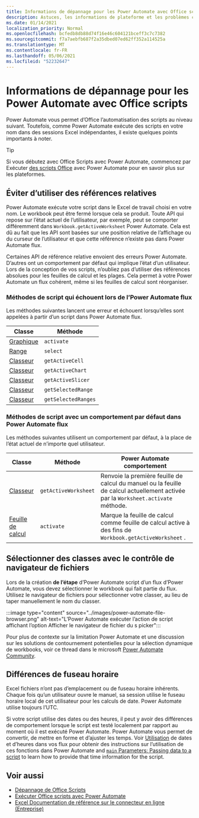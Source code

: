 ```yaml
---
title: Informations de dépannage pour les Power Automate avec Office scripts
description: Astuces, les informations de plateforme et les problèmes connus avec l’intégration entre Office scripts et Power Automate.
ms.date: 01/14/2021
localization_priority: Normal
ms.openlocfilehash: bcfedb8db88d74f16e46c604121bceff3c7c7382
ms.sourcegitcommit: f7a7aebfb687f2a35dbed07ed62ff352a114525a
ms.translationtype: MT
ms.contentlocale: fr-FR
ms.lasthandoff: 05/06/2021
ms.locfileid: "52232647"
---
```

# <a name="troubleshooting-information-for-power-automate-with-office-scripts"></a>Informations de dépannage pour les Power Automate avec Office scripts

Power Automate vous permet d’Office l’automatisation des scripts au niveau suivant. Toutefois, comme Power Automate exécute des scripts en votre nom dans des sessions Excel indépendantes, il existe quelques points importants à noter.

> [!TIP]
> Si vous débutez avec Office Scripts avec Power Automate, commencez par Exécuter [des scripts Office](../develop/power-automate-integration.md) avec Power Automate pour en savoir plus sur les plateformes.

## <a name="avoid-using-relative-references"></a>Éviter d’utiliser des références relatives

Power Automate exécute votre script dans le Excel de travail choisi en votre nom. Le workbook peut être fermé lorsque cela se produit. Toute API qui repose sur l’état actuel de l’utilisateur, par exemple, peut se comporter différemment dans `Workbook.getActiveWorksheet` Power Automate. Cela est dû au fait que les API sont basées sur une position relative de l’affichage ou du curseur de l’utilisateur et que cette référence n’existe pas dans Power Automate flux.

Certaines API de référence relative envoient des erreurs Power Automate. D’autres ont un comportement par défaut qui implique l’état d’un utilisateur. Lors de la conception de vos scripts, n’oubliez pas d’utiliser des références absolues pour les feuilles de calcul et les plages. Cela permet à votre Power Automate un flux cohérent, même si les feuilles de calcul sont réorganiser.

### <a name="script-methods-that-fail-when-run-power-automate-flows"></a>Méthodes de script qui échouent lors de l’Power Automate flux

Les méthodes suivantes lancent une erreur et échouent lorsqu’elles sont appelées à partir d’un script dans Power Automate flux.

| Classe | Méthode |
|--|--|
| [Graphique](/javascript/api/office-scripts/excelscript/excelscript.chart) | `activate` |
| [Range](/javascript/api/office-scripts/excelscript/excelscript.range) | `select` |
| [Classeur](/javascript/api/office-scripts/excelscript/excelscript.workbook) | `getActiveCell` |
| [Classeur](/javascript/api/office-scripts/excelscript/excelscript.workbook) | `getActiveChart` |
| [Classeur](/javascript/api/office-scripts/excelscript/excelscript.workbook) | `getActiveSlicer` |
| [Classeur](/javascript/api/office-scripts/excelscript/excelscript.workbook) | `getSelectedRange` |
| [Classeur](/javascript/api/office-scripts/excelscript/excelscript.workbook) | `getSelectedRanges` |

### <a name="script-methods-with-a-default-behavior-in-power-automate-flows"></a>Méthodes de script avec un comportement par défaut dans Power Automate flux

Les méthodes suivantes utilisent un comportement par défaut, à la place de l’état actuel de n’importe quel utilisateur.

| Classe | Méthode | Power Automate comportement |
|--|--|--|
| [Classeur](/javascript/api/office-scripts/excelscript/excelscript.workbook) | `getActiveWorksheet` | Renvoie la première feuille de calcul du manuel ou la feuille de calcul actuellement activée par la `Worksheet.activate` méthode. |
| [Feuille de calcul](/javascript/api/office-scripts/excelscript/excelscript.worksheet) | `activate` | Marque la feuille de calcul comme feuille de calcul active à des fins de `Workbook.getActiveWorksheet` . |

## <a name="select-workbooks-with-the-file-browser-control"></a>Sélectionner des classes avec le contrôle de navigateur de fichiers

Lors de la création **de l’étape** d’Power Automate script d’un flux d’Power Automate, vous devez sélectionner le workbook qui fait partie du flux. Utilisez le navigateur de fichiers pour sélectionner votre classer, au lieu de taper manuellement le nom du classer.

:::image type="content" source="../images/power-automate-file-browser.png" alt-text="L’Power Automate exécuter l’action de script affichant l’option Afficher le navigateur de fichier du s picker":::

Pour plus de contexte sur la limitation Power Automate et une discussion sur les solutions de contournement potentielles pour la sélection dynamique de workbooks, voir ce thread dans le microsoft [Power Automate Community](https://powerusers.microsoft.com/t5/Power-Automate-Ideas/Allow-for-dynamic-quot-file-quot-value-for-excel-quot-get-a-row/idi-p/103091#).

## <a name="time-zone-differences"></a>Différences de fuseau horaire

Excel fichiers n’ont pas d’emplacement ou de fuseau horaire inhérents. Chaque fois qu’un utilisateur ouvre le manuel, sa session utilise le fuseau horaire local de cet utilisateur pour les calculs de date. Power Automate utilise toujours l’UTC.

Si votre script utilise des dates ou des heures, il peut y avoir des différences de comportement lorsque le script est testé localement par rapport au moment où il est exécuté Power Automate. Power Automate vous permet de convertir, de mettre en forme et d’ajuster les temps. Voir [Utilisation](https://flow.microsoft.com/blog/working-with-dates-and-times/) de dates et d’heures dans vos flux pour obtenir des instructions sur l’utilisation de ces fonctions dans Power Automate and [ `main` Parameters: Passing data to a script](../develop/power-automate-integration.md#main-parameters-passing-data-to-a-script) to learn how to provide that time information for the script.

## <a name="see-also"></a>Voir aussi

- [Dépannage de Office Scripts](troubleshooting.md)
- [Exécuter Office scripts avec Power Automate](../develop/power-automate-integration.md)
- [Excel Documentation de référence sur le connecteur en ligne (Entreprise)](/connectors/excelonlinebusiness/)
